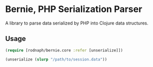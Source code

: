 
# Bernie, PHP Serialization Parser

A library to parse data serialized by PHP into Clojure data structures.

## Usage

```clojure
(require [rodnaph/bernie.core :refer [unserialize]])

(unserialize (slurp "/path/to/session.data"))

